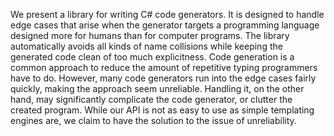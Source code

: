 We present a library for writing C# code generators.
It is designed to handle edge cases that arise when the generator targets a programming language designed more for humans than for computer programs.
The library automatically avoids all kinds of name collisions while keeping the generated code clean of too much explicitness.
Code generation is a common approach to reduce the amount of repetitive typing programmers have to do.
However, many code generators run into the edge cases fairly quickly, making the approach seem unreliable.
Handling it, on the other hand, may significantly complicate the code generator, or clutter the created program.
While our API is not as easy to use as simple templating engines are, we claim to have the solution to the issue of unreliability.

